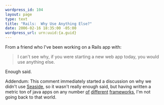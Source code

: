 ```yaml
--- 
wordpress_id: 104
layout: page
type: text
title: "Rails:  Why Use Anything Else?"
date: 2006-02-16 18:35:00 -05:00
wordpress_url: urn:uuid:{a.guid}
---
```

<p>From a friend who I've been working on a Rails app with:</p>

<blockquote>
    <p>I can't see why, if you were starting a new web app today, you would use anything else.</p>
</blockquote>

<p>Enough said.</p>

<p>Addendum:  This comment immediately started a discussion on why we didn't use <a href="http://www.seaside.st/" title="Seaside">Seaside</a>, so it wasn't really enough said, but having written a metric ton of java apps on any number <a href="http://jakarta.apache.org/turbine/" title="Turbine">of</a> <a href="http://www.opensymphony.com/webwork/" title="Webwork">different</a> <a href="http://nanocontainer.codehaus.org/" title="Nanocontainer">frameworks</a>, I'm not going back to that world.</p>
